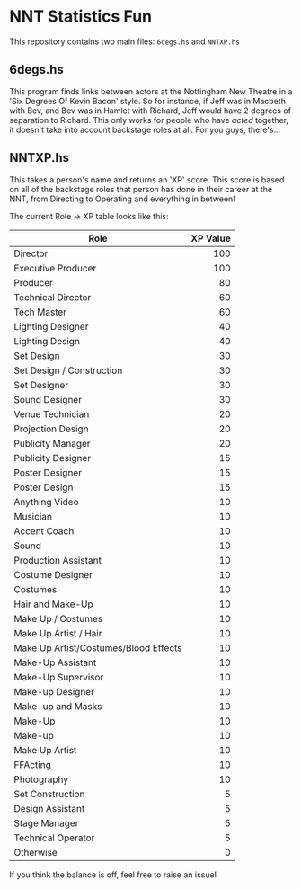 # NNT Statistics Fun

This repository contains two main files: `6degs.hs` and `NNTXP.hs`

## 6degs.hs
This program finds links between actors at the Nottingham New Theatre in a 'Six Degrees Of Kevin Bacon' style.
So for instance, if Jeff was in Macbeth with Bev, and Bev was in Hamlet with Richard, Jeff would have 2 degrees of separation to Richard.
This only works for people who have *acted* together, it doesn't take into account backstage roles at all. For you guys, there's...

## NNTXP.hs
This takes a person's name and returns an 'XP' score.
This score is based on all of the backstage roles that person has done in their career at the NNT, from Directing to Operating and everything in between!

The current Role -> XP table looks like this:

| Role                                  | XP Value  |
|---------------------------------------|----------:|
| Director                              | 100       |
| Executive Producer                    | 100       |
| Producer                              | 80        |
| Technical Director                    | 60        |
| Tech Master                           | 60        |
| Lighting Designer                     | 40        |
| Lighting Design                       | 40        |
| Set Design                            | 30        |
| Set Design / Construction             | 30        |
| Set Designer                          | 30        |
| Sound Designer                        | 30        |
| Venue Technician                      | 20        |
| Projection Design                     | 20        |
| Publicity Manager                     | 20        |
| Publicity Designer                    | 15        |
| Poster Designer                       | 15        |
| Poster Design                         | 15        |
| Anything Video                        | 10        |
| Musician                              | 10        |
| Accent Coach                          | 10        |
| Sound                                 | 10        |
| Production Assistant                  | 10        |
| Costume Designer                      | 10        |
| Costumes                              | 10        |
| Hair and Make-Up                      | 10        |
| Make Up / Costumes                    | 10        |
| Make Up Artist / Hair                 | 10        |
| Make Up Artist/Costumes/Blood Effects | 10        |
| Make-Up Assistant                     | 10        |
| Make-Up Supervisor                    | 10        |
| Make-up Designer                      | 10        |
| Make-up and Masks                     | 10        |
| Make-Up                               | 10        |
| Make-up                               | 10        |
| Make Up Artist                        | 10        |
| FFActing                              | 10        |
| Photography                           | 10        |
| Set Construction                      | 5         |
| Design Assistant                      | 5         |
| Stage Manager                         | 5         |
| Technical Operator                    | 5         |
| Otherwise                             | 0         |

If you think the balance is off, feel free to raise an issue!

